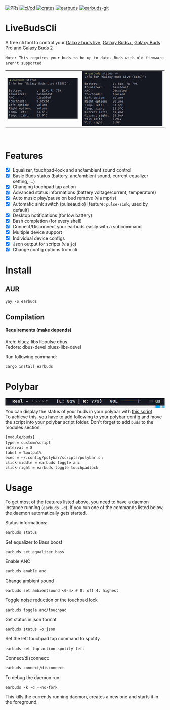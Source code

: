 ![PRs](https://img.shields.io/badge/PRs-welcome-56cc14?style=flat-square)
[![ci/cd](https://img.shields.io/github/workflow/status/JojiiOfficial/LiveBudsCli/Rust?style=flat-square)](https://github.com/JojiiOfficial/LiveBudsCli/actions?query=workflow%3ARust)
[![crates](https://img.shields.io/crates/dv/earbuds?style=flat-square)](https://crates.io/crates/earbuds)
[![earbuds](https://img.shields.io/aur/version/earbuds?style=flat-square&label=earbuds&logo=arch-linux)](https://aur.archlinux.org/packages/earbuds/)
[![earbuds-git](https://img.shields.io/aur/version/earbuds-git?style=flat-square&label=earbuds-git&logo=arch-linux)](https://aur.archlinux.org/packages/earbuds-git/)

# LiveBudsCli
A free cli tool to control your [Galaxy buds live](https://www.samsung.com/us/mobile-audio/galaxy-buds-live), [Galaxy Buds+](https://www.samsung.com/us/mobile/audio/galaxy-buds-plus/), [Galaxy Buds Pro](https://www.samsung.com/us/mobile/audio/galaxy-buds-pro/) and [Galaxy Buds 2](https://www.samsung.com/us/mobile-audio/galaxy-buds2/)

`Note: This requires your buds to be up to date. Buds with old firmware aren't supported`

<table>
<tr>
    <td>
        <img src=".imgs/status.png" width="auto" height="auto"/>
    </td>
    <td>
        <img src=".imgs/status_extended.png" width="auto" height="auto"/>
    </td>
</tr>
</table>
<br>


# Features
- [x] Equalizer, touchpad-lock and anc/ambient sound control
- [x] Basic Buds status (battery, anc/ambient sound, current equalizer setting, ...)
- [x] Changing touchpad tap action
- [x] Advanced status informations (battery voltage/current, temperature)
- [x] Auto music play/pause on bud remove (via mpris)
- [x] Automatic sink switch (pulseaudio) [feature: `pulse-sink`, used by default]
- [x] Desktop notifications (for low battery)
- [x] Bash completion (for every shell)
- [x] Connect/Disconnect your earbuds easily with a subcommand
- [x] Multiple device support
- [x] Individual device configs
- [x] Json output for scripts (via `jq`)
- [x] Change config options from cli

# Install

## AUR
`yay -S earbuds`

## Compilation
#### Requirements (make depends)
Arch: bluez-libs libpulse dbus <br>
Fedora: dbus-devel bluez-libs-devel
<br>

Run following command:
```
cargo install earbuds
```


# Polybar
![Polybar](.imgs/polybar.png)
<br>
You can display the status of your buds in your polybar with [this script](https://github.com/JojiiOfficial/LiveBudsCli/tree/master/scripts/polybar.sh)
<br>
To achieve this, you have to add following to your polybar config and move the script into your polybar script folder. Don't forget to add `buds` to the modules section.
```
[module/buds]
type = custom/script
interval = 8
label = %output%
exec = ~/.config/polybar/scripts/polybar.sh
click-middle = earbuds toggle anc
click-right = earbuds toggle touchpadlock
```


# Usage
To get most of the features listed above, you need to have a daemon instance running (`earbuds -d`). If you run one of the commands 
listed below, the daemon automatically gets started.

Status informations:
```
earbuds status
```

Set equalizer to Bass boost
```
earbuds set equalizer bass
```

Enable ANC
```
earbuds enable anc
```

Change ambient sound
```
earbuds set ambientsound <0-4> # 0: off 4: highest
```

Toggle noise reduction or the touchpad lock
```
earbuds toggle anc/touchpad
```

Get status in json format
```
earbuds status -o json
```
Set the left touchpad tap command to spotify
```
earbuds set tap-action spotify left
```

Connect/disconnect:
```
earbuds connect/disconnect
```

To debug the daemon run:
```
earbuds -k -d --no-fork
```
This kills the currently running daemon, creates a new one and starts it in the foreground.
